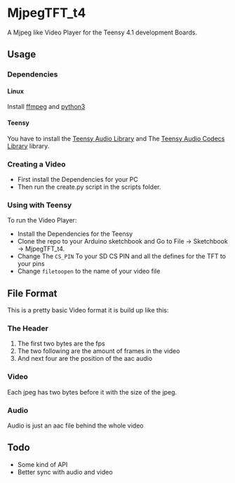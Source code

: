# MjpegTFT_t4
A Mjpeg like Video Player for the Teensy 4.1 development Boards.
## Usage
  ### Dependencies
  #### Linux
  Install [ffmpeg](https://ffmpeg.org) and [python3](https://python.org)
  #### Teensy
  You have to install the [Teensy Audio Library](https://github.com/PaulStoffregen/Audio) and The [Teensy Audio Codecs Library](https://github.com/FrankBoesing/Arduino-Teensy-Codec-lib) library.
  ### Creating a Video
  - First install the Dependencies for your PC
  - Then run the create.py script in the scripts folder.
  ### Using with Teensy
  To run the Video Player:
  - Install the Dependencies for the Teensy
  - Clone the repo to your Arduino sketchbook and Go to File -> Sketchbook -> MjpegTFT_t4.
  - Change The `CS_PIN` To your SD CS PIN and all the defines for the TFT to your pins
  - Change `filetoopen` to the name of your video file
## File Format
This is a pretty basic Video format it is build up like this:
### The Header
  1. The first two bytes are the fps
  2. The two following are the amount of frames in the video
  3. And next four are the position of the aac audio
### Video
  Each jpeg has two bytes before it with the size of the jpeg.
### Audio
  Audio is just an aac file behind the whole video
## Todo
- Some kind of API
- Better sync with audio and video
